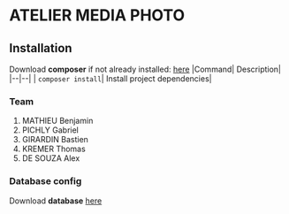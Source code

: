 # ATELIER MEDIA PHOTO

## Installation

Download **composer** if not already installed: [here](https://getcomposer.org/download/)
|Command| Description|
|--|--|
| `composer install`| Install project dependencies|

### Team

1. MATHIEU Benjamin
2. PICHLY Gabriel
3. GIRARDIN Bastien
4. KREMER Thomas
5. DE SOUZA Alex

### Database config

Download **database** [here](https://test)
